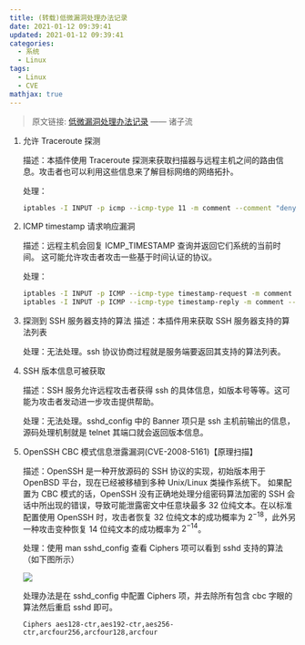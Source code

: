 ```yaml
---
title: (转载)低微漏洞处理办法记录
date: 2021-01-12 09:39:41
updated: 2021-01-12 09:39:41
categories:
  - 系统
  - Linux
tags:
  - Linux
  - CVE
mathjax: true
---
```


> 原文链接: [低微漏洞处理办法记录](https://www.cnblogs.com/lsdb/p/8204578.html) —— 诸子流

<!--more-->

1. 允许 Traceroute 探测

   描述：本插件使用 Traceroute 探测来获取扫描器与远程主机之间的路由信息。攻击者也可以利用这些信息来了解目标网络的网络拓扑。

   处理：

   ```bash
   iptables -I INPUT -p icmp --icmp-type 11 -m comment --comment "deny traceroute" -j DROP
   ```

2. ICMP timestamp 请求响应漏洞

   描述：远程主机会回复 ICMP_TIMESTAMP 查询并返回它们系统的当前时间。 这可能允许攻击者攻击一些基于时间认证的协议。

   处理：

   ```bash
   iptables -I INPUT -p ICMP --icmp-type timestamp-request -m comment --comment "deny ICMP timestamp" -j DROP
   iptables -I INPUT -p ICMP --icmp-type timestamp-reply -m comment --comment "deny ICMP timestamp" -j DROP
   ```

3. 探测到 SSH 服务器支持的算法
   描述：本插件用来获取 SSH 服务器支持的算法列表

   处理：无法处理。ssh 协议协商过程就是服务端要返回其支持的算法列表。

4. SSH 版本信息可被获取

   描述：SSH 服务允许远程攻击者获得 ssh 的具体信息，如版本号等等。这可能为攻击者发动进一步攻击提供帮助。

   处理：无法处理。sshd_config 中的 Banner 项只是 ssh 主机前输出的信息，源码处理机制就是 telnet 其端口就会返回版本信息。

5. OpenSSH CBC 模式信息泄露漏洞(CVE-2008-5161)【原理扫描】

   描述：OpenSSH 是一种开放源码的 SSH 协议的实现，初始版本用于 OpenBSD 平台，现在已经被移植到多种 Unix/Linux 类操作系统下。
   如果配置为 CBC 模式的话，OpenSSH 没有正确地处理分组密码算法加密的 SSH 会话中所出现的错误，导致可能泄露密文中任意块最多 32 位纯文本。在以标准配置使用 OpenSSH 时，攻击者恢复 32 位纯文本的成功概率为 $2^{-18}$，此外另一种攻击变种恢复 14 位纯文本的成功概率为 $2^{-14}$。

   处理：使用 man sshd_config 查看 Ciphers 项可以看到 sshd 支持的算法（如下图所示）

   ![](https://img.iszy.xyz/1641952164668.png)

   处理办法是在 sshd_config 中配置 Ciphers 项，并去除所有包含 cbc 字眼的算法然后重启 sshd 即可。

   ```config
   Ciphers aes128-ctr,aes192-ctr,aes256-ctr,arcfour256,arcfour128,arcfour
   ```
